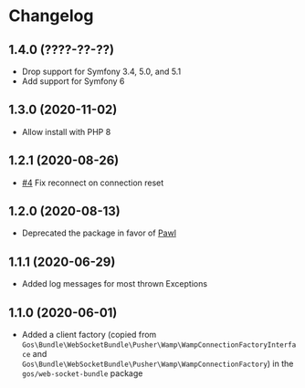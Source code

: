 # Changelog

## 1.4.0 (????-??-??)

- Drop support for Symfony 3.4, 5.0, and 5.1
- Add support for Symfony 6

## 1.3.0 (2020-11-02)

- Allow install with PHP 8

## 1.2.1 (2020-08-26)

- [#4](https://github.com/GeniusesOfSymfony/WebSocketPhpClient/pull/4) Fix reconnect on connection reset

## 1.2.0 (2020-08-13)

- Deprecated the package in favor of [Pawl](https://github.com/ratchetphp/Pawl)

## 1.1.1 (2020-06-29)

- Added log messages for most thrown Exceptions

## 1.1.0 (2020-06-01)

- Added a client factory (copied from `Gos\Bundle\WebSocketBundle\Pusher\Wamp\WampConnectionFactoryInterface` and `Gos\Bundle\WebSocketBundle\Pusher\Wamp\WampConnectionFactory`) in the `gos/web-socket-bundle` package
